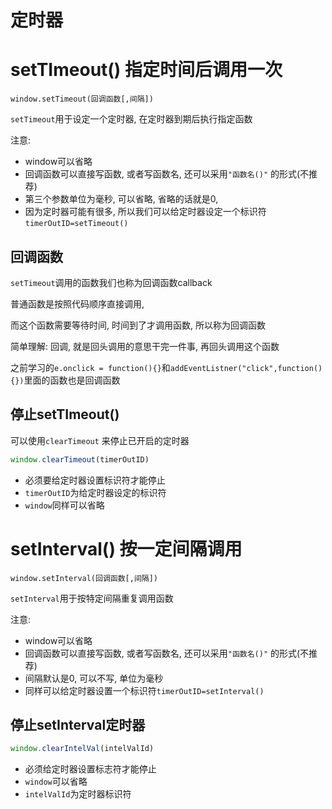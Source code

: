 # 定时器

# setTImeout() 指定时间后调用一次

`window.setTimeout(回调函数[,间隔])`

`setTimeout`用于设定一个定时器, 在定时器到期后执行指定函数

注意:

* window可以省略
* 回调函数可以直接写函数, 或者写函数名, 还可以采用`"函数名()"` 的形式(不推荐)
* 第三个参数单位为毫秒, 可以省略, 省略的话就是0,
* 因为定时器可能有很多, 所以我们可以给定时器设定一个标识符`timerOutID=setTimeout()`

## 回调函数

`setTimeout`调用的函数我们也称为回调函数callback

普通函数是按照代码顺序直接调用,

而这个函数需要等待时间, 时间到了才调用函数, 所以称为回调函数

简单理解: 回调, 就是回头调用的意思干完一件事, 再回头调用这个函数

之前学习的`e.onclick = function(){}`和`addEventListner("click",function(){})`里面的函数也是回调函数

## 停止setTImeout()

可以使用`clearTimeout` 来停止已开启的定时器

```JavaScript
window.clearTimeout(timerOutID)
```

* 必须要给定时器设置标识符才能停止
* `timerOutID`为给定时器设定的标识符
* `window`同样可以省略

# setInterval() 按一定间隔调用

`window.setInterval(回调函数[,间隔])`

`setInterval`用于按特定间隔重复调用函数

注意:

* window可以省略
* 回调函数可以直接写函数, 或者写函数名, 还可以采用`"函数名()"` 的形式(不推荐)
* 间隔默认是0, 可以不写, 单位为毫秒
* 同样可以给定时器设置一个标识符`timerOutID=setInterval()`

## 停止setInterval定时器

```JavaScript
window.clearIntelVal(intelValId)
```

* 必须给定时器设置标志符才能停止
* `window`可以省略
* `intelValId`为定时器标识符
